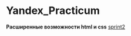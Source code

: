 # Yandex_Practicum
**Расширенные возможности html и css**
[sprint2](https://github.com/Katastova/yandex_practicum/tree/sprint2)

